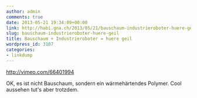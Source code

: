 ```yaml
---
author: admin
comments: true
date: 2013-05-21 19:34:09+00:00
link: http://habi.gna.ch/2013/05/21/bauschaum-industrieroboter-huere-geil/
slug: bauschaum-industrieroboter-huere-geil
title: Bauschaum + Industrieroboter = huere geil
wordpress_id: 3107
categories:
- linkdump
---
```


http://vimeo.com/66401994

OK, es ist nicht Bauschaum, sondern ein wärmehärtendes Polymer.
Cool aussehen tut's aber trotzdem.
